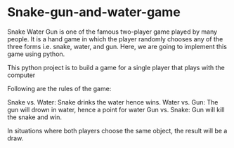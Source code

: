 # Snake-gun-and-water-game
Snake Water Gun is one of the famous two-player game played by many people. It is a hand game in which the player randomly chooses any of the three forms i.e. snake, water, and gun. Here, we are going to implement this game using python. 

This python project is to build a game for a single player that plays with the computer 

Following are the rules of the game:

Snake vs. Water: Snake drinks the water hence wins.
Water vs. Gun: The gun will drown in water, hence a point for water
Gun vs. Snake: Gun will kill the snake and win.

In situations where both players choose the same object, the result will be a draw.

